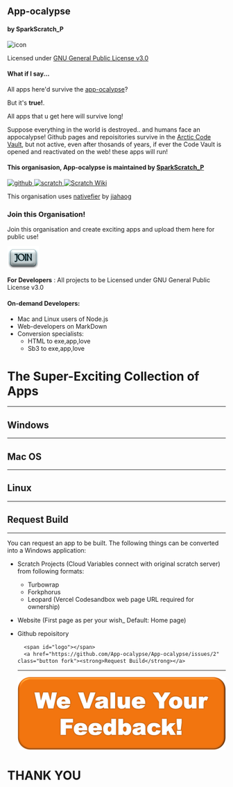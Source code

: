 ## App-ocalypse
#### by SparkScratch_P
![icon](https://raw.githubusercontent.com/SparkScratch-P/Home/main/favicon.ico) 

Licensed under [GNU General Public License v3.0](https://github.com/App-ocalypse/App-ocalypse/blob/main/LICENSE)

#### What if I say...
   All apps here'd survive the [app-ocalypse](https://techcrunch.com/2017/06/05/apples-idea-of-an-apocalypse-is-a-world-without-apps/)?
   
  But it's **true!**.
  
  All apps that u get here will survive long!
  
  Suppose everything in the world is destroyed.. and humans face an appocalypse! Github pages and repoisitories survive in the [Arctic Code Vault](https://archiveprogram.github.com/), but not active, even after thosands of years, if ever the Code Vault is opened and reactivated on the web! these apps will 
 run!

#### This organisasion, **App-ocalypse** is maintained by [SparkScratch_P](https://sparkscratch-p.github.io/Home/)
[![github](https://raw.githubusercontent.com/SparkScratch-P/Home/gh-pages/github.png) ](https://github.com/SparkScratch-P) [ ![scratch](https://raw.githubusercontent.com/SparkScratch-P/Home/gh-pages/scratch.png) ](https://scratch.mit.edu/users/SparkScratch_P/) [ ![Scratch Wiki](https://raw.githubusercontent.com/SparkScratch-P/Home/gh-pages/scratch%20wiki.png)](https://en.scratch-wiki.info/wiki/User:SparkScratch_P)

This organisation uses [nativefier](https://github.com/jiahaog/nativefier#nativefier) by [jiahaog](https://jiahao.codes/)

### Join this Organisation!
Join this organisation and create exciting apps and upload them here for public use!

[![JOIn](https://raw.githubusercontent.com/App-ocalypse/App-ocalypse/gh-pages/cooltext374945416100715.png) ](https://github.com/App-ocalypse)

**For Developers** : All projects to be Licensed under GNU General Public License v3.0

#### On-demand Developers:
- Mac and Linux users of Node.js
- Web-developers on MarkDown
- Conversion specialists:
   - HTML to exe,app,love
   - Sb3 to exe,app,love

# The Super-Exciting Collection of Apps
___

## Windows
---


## Mac OS
---

## Linux
---

## Request Build
---
You can request an app to be built. The following things can be converted into a Windows application:
- Scratch Projects (Cloud Variables connect with original scratch server) from following formats:
   - Turbowrap
   - Forkphorus
   - Leopard (Vercel Codesandbox web page URL required for ownership)
- Website (First page as per your wish_ Default: Home page)  
- Github repoisitory

        <span id="logo"></span>
        <a href="https://github.com/App-ocalypse/App-ocalypse/issues/2" class="button fork"><strong>Request Build</strong></a>

   ---
   
  [![Feedbacks](https://raw.githubusercontent.com/App-ocalypse/App-ocalypse/gh-pages/scars-to-your-beautiful-ford-festiva-karaoke-mp3-know-it-all-feedback-button-png-image-432119d4af9a5b77388892542b53f37c.png)](https://github.com/App-ocalypse/App-ocalypse/issues/1)
   
# THANK YOU



